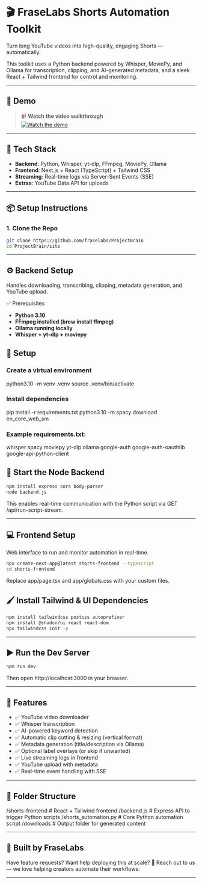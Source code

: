 # 🎬 FraseLabs Shorts Automation Toolkit

Turn long YouTube videos into high-quality, engaging Shorts — automatically.

This toolkit uses a Python backend powered by Whisper, MoviePy, and Ollama for transcription, clipping, and AI-generated metadata, and a sleek React + Tailwind frontend for control and monitoring.

---

## 🚀 Demo

> 📹 **Watch the video walkthrough**  
[![Watch the demo](https://img.youtube.com/vi/pFXHBmLxM_Q/hqdefault.jpg)](https://youtu.be/pFXHBmLxM_Q)


---

## 🧰 Tech Stack

- **Backend**: Python, Whisper, yt-dlp, FFmpeg, MoviePy, Ollama
- **Frontend**: Next.js + React (TypeScript) + Tailwind CSS
- **Streaming**: Real-time logs via Server-Sent Events (SSE)
- **Extras**: YouTube Data API for uploads

---

## 📦 Setup Instructions

### 1. Clone the Repo

```bash
git clone https://github.com/fraselabs/ProjectBrain
cd ProjectBrain/site
```

---

## ⚙️ Backend Setup

Handles downloading, transcribing, clipping, metadata generation, and YouTube upload.

✅ Prerequisites

- **Python 3.10**
- **FFmpeg installed (brew install ffmpeg)**
- **Ollama running locally**
- **Whisper + yt-dlp + moviepy**


## 🔧 Setup

### Create a virtual environment
python3.10 -m venv .venv
source .venv/bin/activate

### Install dependencies
pip install -r requirements.txt
python3.10 -m spacy download en_core_web_sm

### Example requirements.txt:

whisper
spacy
moviepy
yt-dlp
ollama
google-auth
google-auth-oauthlib
google-api-python-client


## 🔌 Start the Node Backend

```bash
npm install express cors body-parser
node backend.js
```

This enables real-time communication with the Python script via GET /api/run-script-stream.

---

## 💻 Frontend Setup

Web interface to run and monitor automation in real-time.

```bash
npx create-next-app@latest shorts-frontend --typescript
cd shorts-frontend
```

Replace app/page.tsx and app/globals.css with your custom files.

## 🖌 Install Tailwind & UI Dependencies

```bash
npm install tailwindcss postcss autoprefixer
npm install @shadcn/ui react react-dom
npx tailwindcss init -p

```

---

## ▶️ Run the Dev Server

```bash
npm run dev
```

Then open http://localhost:3000 in your browser.

---

## 🧪 Features
- ✅ YouTube video downloader
- ✅ Whisper transcription
- ✅ AI-powered keyword detection
- ✅ Automatic clip cutting & resizing (vertical format)
- ✅ Metadata generation (title/description via Ollama)
- ✅ Optional label overlays (or skip if unwanted)
- ✅ Live streaming logs in frontend
- ✅ YouTube upload with metadata
- ✅ Real-time event handling with SSE

---

## 📂 Folder Structure

/shorts-frontend       # React + Tailwind frontend
/backend.js            # Express API to trigger Python scripts
/shorts_automation.py  # Core Python automation script
/downloads             # Output folder for generated content

---

## 🙌 Built by FraseLabs

Have feature requests? Want help deploying this at scale?
📩 Reach out to us — we love helping creators automate their workflows.

---

